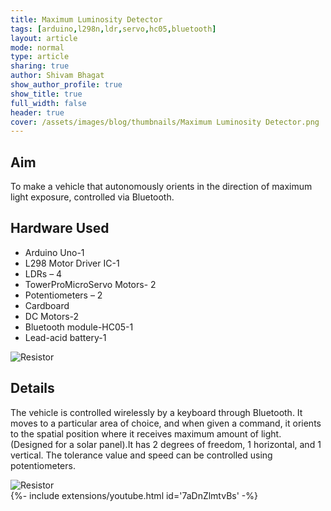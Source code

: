```yaml
---
title: Maximum Luminosity Detector
tags: [arduino,l298n,ldr,servo,hc05,bluetooth]
layout: article
mode: normal
type: article
sharing: true
author: Shivam Bhagat
show_author_profile: true
show_title: true
full_width: false
header: true
cover: /assets/images/blog/thumbnails/Maximum Luminosity Detector.png
---
```


## Aim
To make a vehicle that autonomously orients in the direction of maximum light exposure, controlled via Bluetooth.

<!--more-->
## Hardware Used
- Arduino Uno-1
- L298 Motor Driver IC-1
- LDRs – 4
- TowerProMicroServo Motors- 2
- Potentiometers – 2
- Cardboard
- DC Motors-2
- Bluetooth module-HC05-1
- Lead-acid battery-1
<img src="{{site.baseurl}}/assets/images/blog/Maximum-Luminosity-bot/2.png" alt="Resistor" width=auto height=auto>

 

## Details
The vehicle is controlled wirelessly by a keyboard through Bluetooth. It moves to a particular area of choice, and when given a command, it orients to the spatial position where it receives maximum amount of light. (Designed for a solar panel).It has 2 degrees of freedom, 1 horizontal, and 1 vertical. The tolerance value and speed can be controlled using potentiometers.

<img src="{{site.baseurl}}/assets/images/blog/Maximum-Luminosity-bot/1.png" alt="Resistor" width=auto height=auto>

<div>{%- include extensions/youtube.html id='7aDnZlmtvBs' -%}</div>
